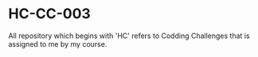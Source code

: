 # HC-CC-003
All repository which begins with 'HC' refers to Codding Challenges that is assigned to me by my course.
